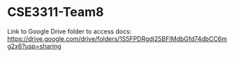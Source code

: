 # CSE3311-Team8

Link to Google Drive folder to access docs: https://drive.google.com/drive/folders/1S5FPDRgdj25BFIMdbGfd74dbCC6mg2x6?usp=sharing

